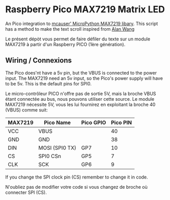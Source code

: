 # Raspberry Pico MAX7219 Matrix LED
An Pico integration to [mcauser' MicroPython MAX7219 libary](https://github.com/mcauser/micropython-max7219). This script has a method to make the text scroll inspired from [Alan Wang](https://www.hackster.io/alankrantas/simple-covid-19-cases-live-update-display-micropython-4607f2)

Le présent dépòt vous permet de faire défiler du texte sur un module MAX7219 à partir d'un Raspberry PICO (1ère génération).


## Wiring / Connexions
The Pico does'nt have a 5v pin, but the VBUS is connected to the power input. The MAX7219 need an 5v input, so the Pico's power supply will have to be 5v. This is the default pins for SPI0.

Le micro-contrôleur PICO n'offre pas de sortie 5V, mais la broche VBUS étant connectée au bus, nous pouvons utiliser cette source.
Le module MAX7219 nécessite 5V, vous les lui fournirez en exploitant la broche 40 (VBUS) comme suit: 

|MAX7219|Pico Name|Pico GPIO|Pico PIN|
|-|-|-|-|
|VCC|VBUS||40|
|GND|GND||38|
|DIN|MOSI (SPI0 TX)|GP7|10|
|CS|SPI0 CSn|GP5|7|
|CLK|SCK|GP6|9|

If you change the SPI clock pin (CS) remember to change it in code. 

N'oubliez pas de modifier votre code si vous changez de broche où connecter SPI (CS).
